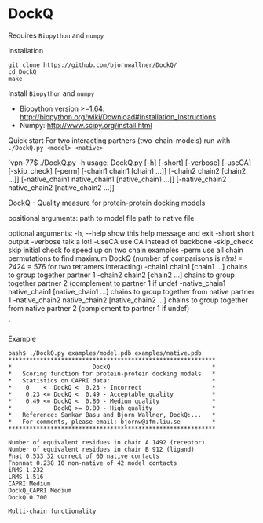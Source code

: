 # DockQ
Requires `Biopython` and `numpy` 

Installation
```
git clone https://github.com/bjornwallner/DockQ/
cd DockQ
make
```
Install `Biopython` and `numpy` 
- Biopython version >=1.64: http://biopython.org/wiki/Download#Installation_Instructions
- Numpy: http://www.scipy.org/install.html


Quick start
For two interacting partners (two-chain-models) run with
`./DockQ.py <model> <native>`

`vpn-77$ ./DockQ.py -h
usage: DockQ.py [-h] [-short] [-verbose] [-useCA] [-skip_check] [-perm]
                [-chain1 chain1 [chain1 ...]] [-chain2 chain2 [chain2 ...]]
                [-native_chain1 native_chain1 [native_chain1 ...]]
                [-native_chain2 native_chain2 [native_chain2 ...]]
                <model> <native>

DockQ - Quality measure for protein-protein docking models

positional arguments:
  <model>               path to model file
  <native>              path to native file

optional arguments:
  -h, --help            show this help message and exit
  -short                short output
  -verbose              talk a lot!
  -useCA                use CA instead of backbone
  -skip_check           skip initial check fo speed up on two chain examples
  -perm                 use all chain permutations to find maximum DockQ
                        (number of comparisons is n!*m! = 24*24 = 576 for two
                        tetramers interacting)
  -chain1 chain1 [chain1 ...]
                        chains to group together partner 1
  -chain2 chain2 [chain2 ...]
                        chains to group together partner 2 (complement to
                        partner 1 if undef
  -native_chain1 native_chain1 [native_chain1 ...]
                        chains to group together from native partner 1
  -native_chain2 native_chain2 [native_chain2 ...]
                        chains to group together from native partner 2
                        (complement to partner 1 if undef)
			
`

Example
```
bash$ ./DockQ.py examples/model.pdb examples/native.pdb
***********************************************************
*                       DockQ                             *
*   Scoring function for protein-protein docking models   *
*   Statistics on CAPRI data:                             *
*    0    <  DockQ <  0.23 - Incorrect                    *
*    0.23 <= DockQ <  0.49 - Acceptable quality           *
*    0.49 <= DockQ <  0.80 - Medium quality               *
*            DockQ >= 0.80 - High quality                 *
*   Reference: Sankar Basu and Bjorn Wallner, DockQ:...   *
*   For comments, please email: bjornw@ifm.liu.se         *
***********************************************************

Number of equivalent residues in chain A 1492 (receptor)
Number of equivalent residues in chain B 912 (ligand)
Fnat 0.533 32 correct of 60 native contacts
Fnonnat 0.238 10 non-native of 42 model contacts
iRMS 1.232
LRMS 1.516
CAPRI Medium
DockQ_CAPRI Medium
DockQ 0.700

Multi-chain functionality


